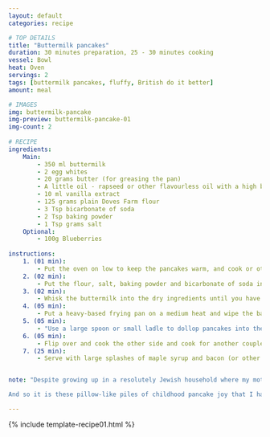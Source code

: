 ```yaml
---
layout: default
categories: recipe

# TOP DETAILS
title: "Buttermilk pancakes"
duration: 30 minutes preparation, 25 - 30 minutes cooking
vessel: Bowl
heat: Oven
servings: 2
tags: [buttermilk pancakes, fluffy, British do it better]
amount: meal

# IMAGES
img: buttermilk-pancake
img-preview: buttermilk-pancake-01
img-count: 2
  
# RECIPE  
ingredients:
    Main:
        - 350 ml buttermilk
        - 2 egg whites
        - 20 grams butter (for greasing the pan)
        - A little oil - rapseed or other flavourless oil with a high burning point oil
        - 10 ml vanilla extract
        - 125 grams plain Doves Farm flour
        - 3 Tsp bicarbonate of soda
        - 2 Tsp baking powder
        - 1 Tsp grams salt
    Optional:
        - 100g Blueberries
        
instructions:
    1. (01 min):
        - Put the oven on low to keep the pancakes warm, and cook or otherwise prepare any bacon or other accompaniments. Wash your blueberries and then pat them dry with kitchen towel. This is important if you don't want them to bleed juice into your pancake whilst it cooks.Crisp bacon under the grill on both side. Keep plates warm in oven.
    2. (02 min): 
        - Put the flour, salt, baking powder and bicarbonate of soda into a mixing bowl. Whisk the egg whites with the vanilla extract until they form soft peaks.
    3. (02 min):
        - Whisk the buttermilk into the dry ingredients until you have a smooth paste and then stir in the egg white mixture. Don't over mix as you don't want the mixture to overwork the protein in the egg white and lose the fluffiness. Fold in the blueberries if using.
    4. (05 min): 
        - Put a heavy-based frying pan on a medium heat and wipe the base with a knob of butter and a brush of rapeseed oil.
    5. (05 min): 
        - "Use a large spoon or small ladle to dollop pancakes into the pan (you'll probably need to do this in at least 2 batches) and cook until they begin to look dry and bubbly on top: depending on the heat of your pan, this should take about 3 minutes.The key is to let them cook slowly."
    6. (05 min): 
        - Flip over and cook the other side and cook for another couple of minutes until golden. Put into the oven to keep warm while you cook the remaining pancakes - there's nothing worse than a tepid stack of pancakes to spoil your breakfast/brunch.
    7. (25 min):
        - Serve with large splashes of maple syrup and bacon (or other more kosher toppings if you're a better Jewish daughter than me).


note: "Despite growing up in a resolutely Jewish household where my mother shunned any acknowledgement or celebration of non-Jewish festivals - no stockings or advent calendars and certainly no Easter eggs - Shrove Tuesday was always embraced with abandon. My dad  - who as a self-taught property developer-come architect, was a dab hand when it came to anything requiring technicality and precision -  used to whip up stacks of perfectly round, paper-thin crepes, to be liberally doused in fresh lemon juice and fine drizzle of golden syrup. As delicious as these delicate delights were, they always got me yearning for the pancakes of my early childhood American summer holidays. My auntie Susie and Uncle Malcolm lived in Toronto which meant we invariably tacked on a trip to both Florida (Long Boat Key to be exact) and New York. This in turn meant big, doughy pretzels from street vendors, bucket-sized peanut butter frozen yogurt and most importantly - diner breakfasts: stacks of light, fluffy, saucer-sized blueberry pancakes doused in real maple syrup with extra berries to boot.

And so it is these pillow-like piles of childhood pancake joy that I have strived to recreate, sans gluten. I have experimented with various additions both in flavour and texture: adding cornmeal for a more wholesome texture, butter for richness, milk vs buttermilk. I have settled on a buttermilk rich, butter-less incarnation, with normal gluten free flour (Doves Farm is my staple) and I use only the white of the eggs as I have found this gives the ultimate in lightness. It also prevents them being overly-eggy or tough. Thanks to American's Test Kitchen, I have found that the addition of bicarbonate of soda aids in creating that cloud-esque lightness as is reacts with the acid in the buttermilk to produce bubbles of carbon dioxide. Vis a vis cooking - you don't want to use solely butter or oil but a bit of both as the oil will stop your batter sticking whilst the butter will give your pancakes a hint of crispness. Finally, (and I can see the look of disgust on my mother's face as my fingers hover over the keys to type this), I like to accompany my stack with some crispy grilled bacon from my amazing Bermondsey butchers <a href='http://www.bellandsonsbutchers.co.uk'>Bell & Sons</a>. The best way - in my humble Glutenless Glutton opinion - to supercharge your Shrove Tuesday stack."

---
```

<!--more-->

{% include template-recipe01.html %}

